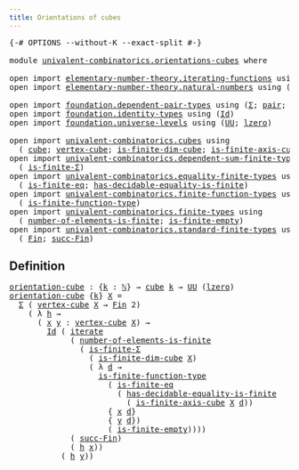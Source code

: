 ```yaml
---
title: Orientations of cubes
---
```


<pre class="Agda"><a id="47" class="Symbol">{-#</a> <a id="51" class="Keyword">OPTIONS</a> <a id="59" class="Pragma">--without-K</a> <a id="71" class="Pragma">--exact-split</a> <a id="85" class="Symbol">#-}</a>

<a id="90" class="Keyword">module</a> <a id="97" href="univalent-combinatorics.orientations-cubes.html" class="Module">univalent-combinatorics.orientations-cubes</a> <a id="140" class="Keyword">where</a>

<a id="147" class="Keyword">open</a> <a id="152" class="Keyword">import</a> <a id="159" href="elementary-number-theory.iterating-functions.html" class="Module">elementary-number-theory.iterating-functions</a> <a id="204" class="Keyword">using</a> <a id="210" class="Symbol">(</a><a id="211" href="elementary-number-theory.iterating-functions.html#1086" class="Function">iterate</a><a id="218" class="Symbol">)</a>
<a id="220" class="Keyword">open</a> <a id="225" class="Keyword">import</a> <a id="232" href="elementary-number-theory.natural-numbers.html" class="Module">elementary-number-theory.natural-numbers</a> <a id="273" class="Keyword">using</a> <a id="279" class="Symbol">(</a><a id="280" href="elementary-number-theory.natural-numbers.html#1444" class="Datatype">ℕ</a><a id="281" class="Symbol">;</a> <a id="283" href="elementary-number-theory.natural-numbers.html#1465" class="InductiveConstructor">zero-ℕ</a><a id="289" class="Symbol">;</a> <a id="291" href="elementary-number-theory.natural-numbers.html#1478" class="InductiveConstructor">succ-ℕ</a><a id="297" class="Symbol">)</a>

<a id="300" class="Keyword">open</a> <a id="305" class="Keyword">import</a> <a id="312" href="foundation.dependent-pair-types.html" class="Module">foundation.dependent-pair-types</a> <a id="344" class="Keyword">using</a> <a id="350" class="Symbol">(</a><a id="351" href="foundation-core.dependent-pair-types.html#502" class="Record">Σ</a><a id="352" class="Symbol">;</a> <a id="354" href="foundation-core.dependent-pair-types.html#575" class="InductiveConstructor">pair</a><a id="358" class="Symbol">;</a> <a id="360" href="foundation-core.dependent-pair-types.html#592" class="Field">pr1</a><a id="363" class="Symbol">;</a> <a id="365" href="foundation-core.dependent-pair-types.html#604" class="Field">pr2</a><a id="368" class="Symbol">)</a>
<a id="370" class="Keyword">open</a> <a id="375" class="Keyword">import</a> <a id="382" href="foundation.identity-types.html" class="Module">foundation.identity-types</a> <a id="408" class="Keyword">using</a> <a id="414" class="Symbol">(</a><a id="415" href="foundation-core.identity-types.html#641" class="Datatype">Id</a><a id="417" class="Symbol">)</a>
<a id="419" class="Keyword">open</a> <a id="424" class="Keyword">import</a> <a id="431" href="foundation.universe-levels.html" class="Module">foundation.universe-levels</a> <a id="458" class="Keyword">using</a> <a id="464" class="Symbol">(</a><a id="465" href="foundation-core.universe-levels.html#222" class="Primitive">UU</a><a id="467" class="Symbol">;</a> <a id="469" href="Agda.Primitive.html#764" class="Primitive">lzero</a><a id="474" class="Symbol">)</a>

<a id="477" class="Keyword">open</a> <a id="482" class="Keyword">import</a> <a id="489" href="univalent-combinatorics.cubes.html" class="Module">univalent-combinatorics.cubes</a> <a id="519" class="Keyword">using</a>
  <a id="527" class="Symbol">(</a> <a id="529" href="univalent-combinatorics.cubes.html#715" class="Function">cube</a><a id="533" class="Symbol">;</a> <a id="535" href="univalent-combinatorics.cubes.html#2202" class="Function">vertex-cube</a><a id="546" class="Symbol">;</a> <a id="548" href="univalent-combinatorics.cubes.html#1270" class="Function">is-finite-dim-cube</a><a id="566" class="Symbol">;</a> <a id="568" href="univalent-combinatorics.cubes.html#1990" class="Function">is-finite-axis-cube</a><a id="587" class="Symbol">)</a>
<a id="589" class="Keyword">open</a> <a id="594" class="Keyword">import</a> <a id="601" href="univalent-combinatorics.dependent-sum-finite-types.html" class="Module">univalent-combinatorics.dependent-sum-finite-types</a> <a id="652" class="Keyword">using</a>
  <a id="660" class="Symbol">(</a> <a id="662" href="univalent-combinatorics.dependent-sum-finite-types.html#2485" class="Function">is-finite-Σ</a><a id="673" class="Symbol">)</a>
<a id="675" class="Keyword">open</a> <a id="680" class="Keyword">import</a> <a id="687" href="univalent-combinatorics.equality-finite-types.html" class="Module">univalent-combinatorics.equality-finite-types</a> <a id="733" class="Keyword">using</a>
  <a id="741" class="Symbol">(</a> <a id="743" href="univalent-combinatorics.equality-finite-types.html#3315" class="Function">is-finite-eq</a><a id="755" class="Symbol">;</a> <a id="757" href="univalent-combinatorics.equality-finite-types.html#1973" class="Function">has-decidable-equality-is-finite</a><a id="789" class="Symbol">)</a>
<a id="791" class="Keyword">open</a> <a id="796" class="Keyword">import</a> <a id="803" href="univalent-combinatorics.finite-function-types.html" class="Module">univalent-combinatorics.finite-function-types</a> <a id="849" class="Keyword">using</a>
  <a id="857" class="Symbol">(</a> <a id="859" href="univalent-combinatorics.finite-function-types.html#823" class="Function">is-finite-function-type</a><a id="882" class="Symbol">)</a>
<a id="884" class="Keyword">open</a> <a id="889" class="Keyword">import</a> <a id="896" href="univalent-combinatorics.finite-types.html" class="Module">univalent-combinatorics.finite-types</a> <a id="933" class="Keyword">using</a>
  <a id="941" class="Symbol">(</a> <a id="943" href="univalent-combinatorics.finite-types.html#12128" class="Function">number-of-elements-is-finite</a><a id="971" class="Symbol">;</a> <a id="973" href="univalent-combinatorics.finite-types.html#6965" class="Function">is-finite-empty</a><a id="988" class="Symbol">)</a>
<a id="990" class="Keyword">open</a> <a id="995" class="Keyword">import</a> <a id="1002" href="univalent-combinatorics.standard-finite-types.html" class="Module">univalent-combinatorics.standard-finite-types</a> <a id="1048" class="Keyword">using</a>
  <a id="1056" class="Symbol">(</a> <a id="1058" href="univalent-combinatorics.standard-finite-types.html#2085" class="Function">Fin</a><a id="1061" class="Symbol">;</a> <a id="1063" href="univalent-combinatorics.standard-finite-types.html#7604" class="Function">succ-Fin</a><a id="1071" class="Symbol">)</a>
</pre>
## Definition

<pre class="Agda"><a id="orientation-cube"></a><a id="1101" href="univalent-combinatorics.orientations-cubes.html#1101" class="Function">orientation-cube</a> <a id="1118" class="Symbol">:</a> <a id="1120" class="Symbol">{</a><a id="1121" href="univalent-combinatorics.orientations-cubes.html#1121" class="Bound">k</a> <a id="1123" class="Symbol">:</a> <a id="1125" href="elementary-number-theory.natural-numbers.html#1444" class="Datatype">ℕ</a><a id="1126" class="Symbol">}</a> <a id="1128" class="Symbol">→</a> <a id="1130" href="univalent-combinatorics.cubes.html#715" class="Function">cube</a> <a id="1135" href="univalent-combinatorics.orientations-cubes.html#1121" class="Bound">k</a> <a id="1137" class="Symbol">→</a> <a id="1139" href="foundation-core.universe-levels.html#222" class="Primitive">UU</a> <a id="1142" class="Symbol">(</a><a id="1143" href="Agda.Primitive.html#764" class="Primitive">lzero</a><a id="1148" class="Symbol">)</a>
<a id="1150" href="univalent-combinatorics.orientations-cubes.html#1101" class="Function">orientation-cube</a> <a id="1167" class="Symbol">{</a><a id="1168" href="univalent-combinatorics.orientations-cubes.html#1168" class="Bound">k</a><a id="1169" class="Symbol">}</a> <a id="1171" href="univalent-combinatorics.orientations-cubes.html#1171" class="Bound">X</a> <a id="1173" class="Symbol">=</a>
  <a id="1177" href="foundation-core.dependent-pair-types.html#502" class="Record">Σ</a> <a id="1179" class="Symbol">(</a> <a id="1181" href="univalent-combinatorics.cubes.html#2202" class="Function">vertex-cube</a> <a id="1193" href="univalent-combinatorics.orientations-cubes.html#1171" class="Bound">X</a> <a id="1195" class="Symbol">→</a> <a id="1197" href="univalent-combinatorics.standard-finite-types.html#2085" class="Function">Fin</a> <a id="1201" class="Number">2</a><a id="1202" class="Symbol">)</a>
    <a id="1208" class="Symbol">(</a> <a id="1210" class="Symbol">λ</a> <a id="1212" href="univalent-combinatorics.orientations-cubes.html#1212" class="Bound">h</a> <a id="1214" class="Symbol">→</a>
      <a id="1222" class="Symbol">(</a> <a id="1224" href="univalent-combinatorics.orientations-cubes.html#1224" class="Bound">x</a> <a id="1226" href="univalent-combinatorics.orientations-cubes.html#1226" class="Bound">y</a> <a id="1228" class="Symbol">:</a> <a id="1230" href="univalent-combinatorics.cubes.html#2202" class="Function">vertex-cube</a> <a id="1242" href="univalent-combinatorics.orientations-cubes.html#1171" class="Bound">X</a><a id="1243" class="Symbol">)</a> <a id="1245" class="Symbol">→</a>
        <a id="1255" href="foundation-core.identity-types.html#641" class="Datatype">Id</a> <a id="1258" class="Symbol">(</a> <a id="1260" href="elementary-number-theory.iterating-functions.html#1086" class="Function">iterate</a>
             <a id="1281" class="Symbol">(</a> <a id="1283" href="univalent-combinatorics.finite-types.html#12128" class="Function">number-of-elements-is-finite</a>
               <a id="1327" class="Symbol">(</a> <a id="1329" href="univalent-combinatorics.dependent-sum-finite-types.html#2485" class="Function">is-finite-Σ</a>
                 <a id="1358" class="Symbol">(</a> <a id="1360" href="univalent-combinatorics.cubes.html#1270" class="Function">is-finite-dim-cube</a> <a id="1379" href="univalent-combinatorics.orientations-cubes.html#1171" class="Bound">X</a><a id="1380" class="Symbol">)</a>
                 <a id="1399" class="Symbol">(</a> <a id="1401" class="Symbol">λ</a> <a id="1403" href="univalent-combinatorics.orientations-cubes.html#1403" class="Bound">d</a> <a id="1405" class="Symbol">→</a>
                   <a id="1426" href="univalent-combinatorics.finite-function-types.html#823" class="Function">is-finite-function-type</a>
                     <a id="1471" class="Symbol">(</a> <a id="1473" href="univalent-combinatorics.equality-finite-types.html#3315" class="Function">is-finite-eq</a>
                       <a id="1509" class="Symbol">(</a> <a id="1511" href="univalent-combinatorics.equality-finite-types.html#1973" class="Function">has-decidable-equality-is-finite</a>
                         <a id="1569" class="Symbol">(</a> <a id="1571" href="univalent-combinatorics.cubes.html#1990" class="Function">is-finite-axis-cube</a> <a id="1591" href="univalent-combinatorics.orientations-cubes.html#1171" class="Bound">X</a> <a id="1593" href="univalent-combinatorics.orientations-cubes.html#1403" class="Bound">d</a><a id="1594" class="Symbol">))</a>
                     <a id="1618" class="Symbol">{</a> <a id="1620" href="univalent-combinatorics.orientations-cubes.html#1224" class="Bound">x</a> <a id="1622" href="univalent-combinatorics.orientations-cubes.html#1403" class="Bound">d</a><a id="1623" class="Symbol">}</a>
                     <a id="1646" class="Symbol">{</a> <a id="1648" href="univalent-combinatorics.orientations-cubes.html#1226" class="Bound">y</a> <a id="1650" href="univalent-combinatorics.orientations-cubes.html#1403" class="Bound">d</a><a id="1651" class="Symbol">})</a>
                     <a id="1675" class="Symbol">(</a> <a id="1677" href="univalent-combinatorics.finite-types.html#6965" class="Function">is-finite-empty</a><a id="1692" class="Symbol">))))</a>
             <a id="1710" class="Symbol">(</a> <a id="1712" href="univalent-combinatorics.standard-finite-types.html#7604" class="Function">succ-Fin</a><a id="1720" class="Symbol">)</a>
             <a id="1735" class="Symbol">(</a> <a id="1737" href="univalent-combinatorics.orientations-cubes.html#1212" class="Bound">h</a> <a id="1739" href="univalent-combinatorics.orientations-cubes.html#1224" class="Bound">x</a><a id="1740" class="Symbol">))</a>
           <a id="1754" class="Symbol">(</a> <a id="1756" href="univalent-combinatorics.orientations-cubes.html#1212" class="Bound">h</a> <a id="1758" href="univalent-combinatorics.orientations-cubes.html#1226" class="Bound">y</a><a id="1759" class="Symbol">))</a>
</pre>